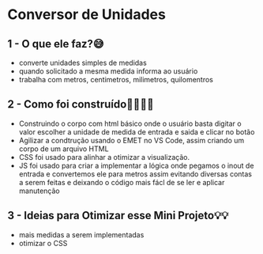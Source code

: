# Conversor de Unidades

## 1 - O que ele faz?😅
* converte unidades simples de medidas
* quando solicitado a mesma medida informa ao usuário
* trabalha com metros, centimetros, milimetros, quilomentros

## 2 - Como foi construído👨‍💻👨‍🔧
* Construindo o corpo com html básico onde o usuário basta digitar o valor escolher a unidade de medida de entrada e saida e clicar no botão
* Agilizar a condtrução usando o EMET no VS Code, assim criando um corpo de um arquivo HTML
* CSS foi usado para alinhar a otimizar a visualização.
* JS foi usado para criar a implementar a lógica onde pegamos o inout de entrada e convertemos ele para metros assim evitando diversas contas a serem feitas e deixando o código mais fácl de se ler e aplicar manutenção

## 3 - Ideias para Otimizar esse Mini Projeto💡💡
* mais medidas a serem implementadas
* otimizar o CSS